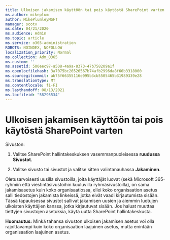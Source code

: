 ```yaml
---
title: Ulkoisen jakamisen käyttöön tai pois käytöstä SharePoint varten
ms.author: mikeplum
author: MikePlumleyMSFT
manager: scotv
ms.date: 04/21/2020
ms.audience: Admin
ms.topic: article
ms.service: o365-administration
ROBOTS: NOINDEX, NOFOLLOW
localization_priority: Normal
ms.collection: Adm_O365
ms.custom: ''
ms.assetid: 500eec97-a508-4a9a-8373-47b758209a1f
ms.openlocfilehash: 3a7075bc26526567b74afb2996da8f60b3318000
ms.sourcegitcommit: ab75f66355116e995b3cb5505465b31989339e28
ms.translationtype: MT
ms.contentlocale: fi-FI
ms.lasthandoff: 08/13/2021
ms.locfileid: "58295534"
---
```

# <a name="turn-external-sharing-on-or-off-for-a-sharepoint-site"></a>Ulkoisen jakamisen käyttöön tai pois käytöstä SharePoint varten

Sivuston:
  
1. Valitse SharePoint hallintakeskuksen vasemmanpuoleisessa **ruudussa Sivustot**.
    
2. Valitse sivusto tai sivustot ja valitse sitten valintanauhassa **Jakaminen**.
    
Oletusarvoisesti uusilla sivustoilla, joita käyttäjät luovat (sekä Microsoft 365-ryhmiin että viestintäsivustoihin kuuluvilla ryhmäsivustoilla), on sama jakamisasetus kuin koko organisaatiossa, ellei koko organisaation asetus salli tiedostojen jakamista linkeissä, jotka eivät vaadi kirjautumista sisään. Tässä tapauksessa sivustot sallivat jakamisen uusien ja aiemmin luotujen ulkoisten käyttäjien kanssa, jotka kirjautuvat sisään. Jos haluat muuttaa tiettyjen sivustojen asetuksia, käytä uutta SharePoint hallintakeskusta.
  
**Huomautus:** Minkä tahansa sivuston ulkoisen jakamisen asetus voi olla rajoittavampi kuin koko organisaation laajuinen asetus, mutta enintään organisaation laajuinen asetus. 
  

